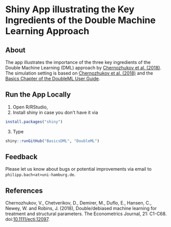 # Shiny App illustrating the Key Ingredients of the Double Machine Learning Approach

## About

The app illustrates the importance of the three key ingredients of the Double Machine Learning (DML) approach by [Chernozhukov et al. (2018)](https://doi.org/10.1111/ectj.12097). The simulation setting is based on [Chernozhukov et al. (2018)](https://doi.org/10.1111/ectj.12097) and the [Basics Chapter of the DoubleML User Guide](https://docs.doubleml.org/stable/guide/basics.html).

## Run the App Locally

1. Open R/RStudio,
2. Install shiny in case you don't have it via

```R
install.packages("shiny")
```

3. Type 

```R
shiny::runGitHub("BasicsDML", "DoubleML")
```

## Feedback 

Please let us know about bugs or potential improvements via email to `philipp.bach<at>uni-hamburg.de`.


## References

Chernozhukov, V., Chetverikov, D., Demirer, M., Duflo, E., Hansen, C., Newey, W. and Robins, J. (2018),
Double/debiased machine learning for treatment and structural parameters. The Econometrics Journal, 21: C1-C68. doi:[10.1111/ectj.12097](https://doi.org/10.1111/ectj.12097).


